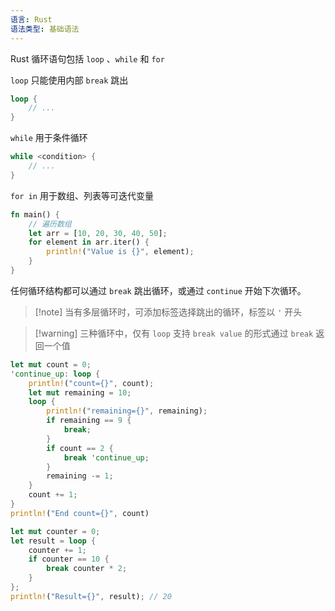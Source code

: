 ```yaml
---
语言: Rust
语法类型: 基础语法
---
```

Rust 循环语句包括 `loop` 、`while` 和 `for` 

`loop`  只能使用内部 `break`  跳出

```rust
loop {
    // ...
}
```

`while` 用于条件循环

```rust
while <condition> {
    // ...
}
```

`for in` 用于数组、列表等可迭代变量

```rust
fn main() {
    // 遍历数组
    let arr = [10, 20, 30, 40, 50];
    for element in arr.iter() {
        println!("Value is {}", element);
    }
}
```

任何循环结构都可以通过 `break` 跳出循环，或通过 `continue` 开始下次循环。

> [!note] 当有多层循环时，可添加标签选择跳出的循环，标签以 `'`  开头

> [!warning] 三种循环中，仅有 `loop`  支持 `break value`  的形式通过 `break`  返回一个值

```rust
let mut count = 0;
'continue_up: loop {
    println!("count={}", count);
    let mut remaining = 10;
    loop {
        println!("remaining={}", remaining);
        if remaining == 9 {
            break;
        }
        if count == 2 {
            break 'continue_up;
        }
        remaining -= 1;
    }
    count += 1;
}
println!("End count={}", count)
```

```rust
let mut counter = 0;
let result = loop {
    counter += 1;
    if counter == 10 {
        break counter * 2;
    }
};
println!("Result={}", result); // 20
```
